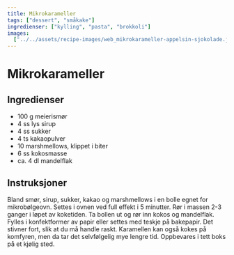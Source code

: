 ```yaml
---
title: Mikrokarameller
tags: ["dessert", "småkake"]
ingredienser: ["kylling", "pasta", "brokkoli"]
images:
  ["../../assets/recipe-images/web_mikrokarameller-appelsin-sjokolade.jpg"]
---
```


# Mikrokarameller

## Ingredienser

- 100 g meierismør
- 4 ss lys sirup
- 4 ss sukker
- 4 ts kakaopulver
- 10 marshmellows, klippet i biter
- 6 ss kokosmasse
- ca. 4 dl mandelflak

## Instruksjoner

Bland smør, sirup, sukker, kakao og marshmellows i en bolle egnet for mikrobølgeovn. Settes i ovnen ved full effekt i 5 minutter. Rør i massen 2-3 ganger i løpet av koketiden. Ta bollen ut og rør inn kokos og mandelflak. Fylles i konfektformer av papir eller settes med teskje på bakepapir. Det stivner fort, slik at du må handle raskt. Karamellen kan også kokes på komfyren, men da tar det selvfølgelig mye lengre tid. Oppbevares i tett boks på et kjølig sted.
